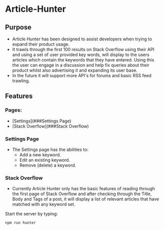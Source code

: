 # Article-Hunter

## Purpose
* Article Hunter has been designed to assist developers when trying to expand their product usage.
* It trawls through the first 100 results on Stack Overflow using their API and using a set of user provided key words, will display to the users articles which contain the keywords that they have entered. Using this the user can engage in a discussion and help fix queries about their product whilst also advertising it and expanding its user base.
* In the future it will support more API's for forums and basic RSS feed trawling.

## Features
### Pages:
 * [Settings](###Settings Page)
 * [Stack Overflow](###Stack Overflow)
### Settings Page
* The Settings page has the abilities to:
    * Add a new keyword.
    * Edit an existing keyword.
    * Remove (delete) a keyword.

### Stack Overflow
* Currently Article Hunter only has the basic features of reading through the first page of Stack Overflow and after checking through the
Title, Body and Tags of a post, it will display a list of relevant articles that have matched with any keyword set.

Start the server by typing:

  ```bash
  npm run hunter
  ```
